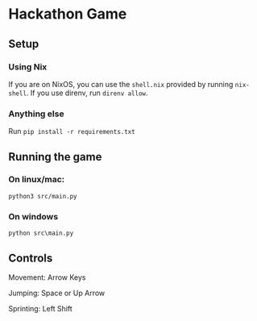 # Hackathon Game

## Setup

### Using Nix

If you are on NixOS, you can use the `shell.nix` provided by running `nix-shell`. If you use direnv, run `direnv allow`.

### Anything else

Run `pip install -r requirements.txt`

## Running the game

### On linux/mac:
`python3 src/main.py`

### On windows

`python src\main.py`

## Controls

Movement: Arrow Keys

Jumping: Space or Up Arrow

Sprinting: Left Shift
